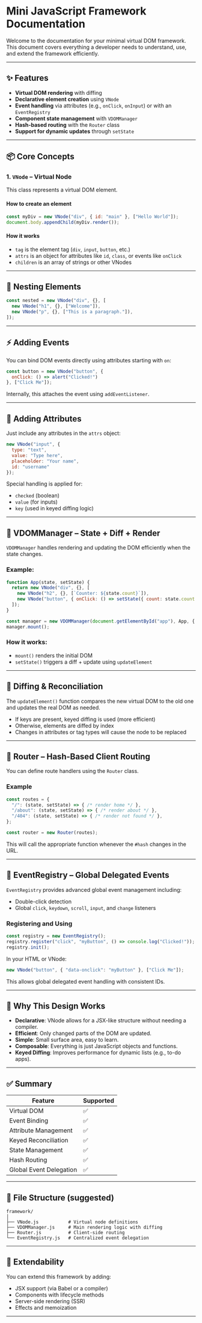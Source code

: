 
# Mini JavaScript Framework Documentation

Welcome to the documentation for your minimal virtual DOM framework. This document covers everything a developer needs to understand, use, and extend the framework efficiently.

---

## ✨ Features

- **Virtual DOM rendering** with diffing 
- **Declarative element creation** using `VNode`
- **Event handling** via attributes (e.g., `onClick`, `onInput`) or with an `EventRegistry`
- **Component state management** with `VDOMManager`
- **Hash-based routing** with the `Router` class
- **Support for dynamic updates** through `setState`

---

## 📦 Core Concepts

### 1. `VNode` – Virtual Node

This class represents a virtual DOM element.

#### How to create an element

```js
const myDiv = new VNode("div", { id: "main" }, ["Hello World"]);
document.body.appendChild(myDiv.render());
```

#### How it works

- `tag` is the element tag (`div`, `input`, `button`, etc.)
- `attrs` is an object for attributes like `id`, `class`, or events like `onClick`
- `children` is an array of strings or other VNodes

---

## 🔗 Nesting Elements

```js
const nested = new VNode("div", {}, [
  new VNode("h1", {}, ["Welcome"]),
  new VNode("p", {}, ["This is a paragraph."]),
]);
```

---

## ⚡ Adding Events

You can bind DOM events directly using attributes starting with `on`:

```js
const button = new VNode("button", {
  onClick: () => alert("Clicked!")
}, ["Click Me"]);
```

Internally, this attaches the event using `addEventListener`.

---

## 🧩 Adding Attributes

Just include any attributes in the `attrs` object:

```js
new VNode("input", {
  type: "text",
  value: "Type here",
  placeholder: "Your name",
  id: "username"
});
```

Special handling is applied for:
- `checked` (boolean)
- `value` (for inputs)
- `key` (used in keyed diffing logic)

---

## 🧠 VDOMManager – State + Diff + Render

`VDOMManager` handles rendering and updating the DOM efficiently when the state changes.

### Example:

```js
function App(state, setState) {
  return new VNode("div", {}, [
    new VNode("h2", {}, [`Counter: ${state.count}`]),
    new VNode("button", { onClick: () => setState({ count: state.count + 1 }) }, ["+"])
  ]);
}

const manager = new VDOMManager(document.getElementById("app"), App, { count: 0 });
manager.mount();
```

### How it works:

- `mount()` renders the initial DOM
- `setState()` triggers a diff + update using `updateElement`

---

## 🔁 Diffing & Reconciliation

The `updateElement()` function compares the new virtual DOM to the old one and updates the real DOM as needed.

- If keys are present, keyed diffing is used (more efficient)
- Otherwise, elements are diffed by index
- Changes in attributes or tag types will cause the node to be replaced

---

## 🧭 Router – Hash-Based Client Routing

You can define route handlers using the `Router` class.

### Example

```js
const routes = {
  "/": (state, setState) => { /* render home */ },
  "/about": (state, setState) => { /* render about */ },
  "/404": (state, setState) => { /* render not found */ },
};

const router = new Router(routes);
```

This will call the appropriate function whenever the `#hash` changes in the URL.

---

## 🧷 EventRegistry – Global Delegated Events

`EventRegistry` provides advanced global event management including:

- Double-click detection
- Global `click`, `keydown`, `scroll`, `input`, and `change` listeners

### Registering and Using

```js
const registry = new EventRegistry();
registry.register("click", "myButton", () => console.log("Clicked!"));
registry.init();
```

In your HTML or VNode:
```js
new VNode("button", { "data-onclick": "myButton" }, ["Click Me"]);
```

This allows global delegated event handling with consistent IDs.

---

## 🧪 Why This Design Works

- **Declarative**: VNode allows for a JSX-like structure without needing a compiler.
- **Efficient**: Only changed parts of the DOM are updated.
- **Simple**: Small surface area, easy to learn.
- **Composable**: Everything is just JavaScript objects and functions.
- **Keyed Diffing**: Improves performance for dynamic lists (e.g., to-do apps).

---

## ✅ Summary

| Feature               | Supported |
|-----------------------|-----------|
| Virtual DOM           | ✅         |
| Event Binding         | ✅         |
| Attribute Management  | ✅         |
| Keyed Reconciliation  | ✅         |
| State Management      | ✅         |
| Hash Routing          | ✅         |
| Global Event Delegation | ✅      |

---

## 📁 File Structure (suggested)

```
framework/
│
├── VNode.js           # Virtual node definitions
├── VDOMManager.js     # Main rendering logic with diffing
├── Router.js          # Client-side routing
└── EventRegistry.js   # Centralized event delegation
```

---

## 🧱 Extendability

You can extend this framework by adding:

- JSX support (via Babel or a compiler)
- Components with lifecycle methods
- Server-side rendering (SSR)
- Effects and memoization

---